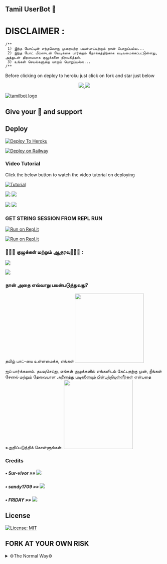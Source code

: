 ## Tamil UserBot 🤖

# DISCLAIMER :
```
/**
 1) இந்த போட்டின் எந்தவொரு முறையற்ற பயன்பாட்டிற்கும் நான் பொறுப்பல்ல...
 2) இந்த போட் மீம்ஸுடன் வேடிக்கை பார்க்கும் நோக்கத்திற்காக வடிவமைக்கப்பட்டுள்ளது,
அத்துடன் திறமையாக குழுக்களை நிர்வகித்தல்.
 3) உங்கள் செயல்களுக்கு யாரும் பொறுப்பல்ல...
/**
```

Before clicking on deploy to heroku just click on fork and star just below

<p align="center">
  <a href="https://github.com/tamilbots/tamiluserbot/fork">
    <img src="https://img.shields.io/github/forks/tamilbots/tamiluserbot?label=Fork&style=social">
    
  </a>
  <a href="https://github.com/tamilbots/tamiluserbot">
    <img src="https://img.shields.io/github/stars/tamilbots/tamiluserbot?style=social">
  </a>
</p>

[![tamilbot logo](https://telegra.ph/file/2790938cacb9aa80d478c.jpg)](https://heroku.com/deploy?template=https://github.com/tamilbots/ub)

## Give your 💙 and support 


## Deploy

[![Deploy To Heroku](https://www.herokucdn.com/deploy/button.svg)](https://dashboard.heroku.com/new?button-url=https%3A%2F%2Fgithub.com%2Ftamilbots%2Fub&template=https%3A%2F%2Fgithub.com%2Ftamilbots%2Fub)


[![Deploy on Railway](https://railway.app/button.svg)](https://railway.app/new/template?template=https%3A%2F%2Fgithub.com%2FImSaravanakrish%2Frailway&plugins=postgresql&envs=APP_ID%2CAPI_HASH%2CALIVE_NAME%2CSTRING_SESSION%2CTG_BOT_TOKEN%2CTG_BOT_USERNAME%2CCOMMAND_HAND_LER%2CENV%2CPRIVATE_GROUP_ID%2CPRIVATE_GROUP_BOT_ID%2CTZ%2CCUSTOM_PMPERMIT&optionalEnvs=ALIVE_NAME%2CCOMMAND_HAND_LER%2CENV%2CCUSTOM_PMPERMIT&APP_IDDesc=https%3A%2F%2Fmy.telegram.org+%E0%AE%87%E0%AE%B0%E0%AF%81%E0%AE%A8%E0%AF%8D%E0%AE%A4%E0%AF%81+%E0%AE%AA%E0%AF%86%E0%AE%B1%E0%AF%81%E0%AE%99%E0%AF%8D%E0%AE%95%E0%AE%B3%E0%AF%8D&API_HASHDesc=https%3A%2F%2Fmy.telegram.org+%E0%AE%87%E0%AE%B0%E0%AF%81%E0%AE%A8%E0%AF%8D%E0%AE%A4%E0%AF%81+%E0%AE%AA%E0%AF%86%E0%AE%B1%E0%AF%81%E0%AE%99%E0%AF%8D%E0%AE%95%E0%AE%B3%E0%AF%8D&ALIVE_NAMEDesc=%E0%AE%89%E0%AE%99%E0%AF%8D%E0%AE%95%E0%AE%B3%E0%AF%8D+Telegram+Account+%E0%AE%AA%E0%AF%86%E0%AE%AF%E0%AE%B0%E0%AF%88+%E0%AE%AA%E0%AE%A4%E0%AE%BF%E0%AE%B5%E0%AE%BF%E0%AE%9F%E0%AE%B5%E0%AF%81%E0%AE%AE%E0%AF%8D&STRING_SESSIONDesc=generate_string_session.py+Or+https%3A%2F%2Freplit.com%2F%40Ivetri%2FTamilBots%23main.py+%E0%AE%AA%E0%AE%AF%E0%AE%A9%E0%AF%8D%E0%AE%AA%E0%AE%9F%E0%AF%81%E0%AE%A4%E0%AF%8D%E0%AE%A4%E0%AE%BF+%E0%AE%89%E0%AE%B0%E0%AF%81%E0%AE%B5%E0%AE%BE%E0%AE%95%E0%AF%8D%E0%AE%95%E0%AE%B5%E0%AF%81%E0%AE%AE%E0%AF%8D&TG_BOT_TOKENDesc=inline+buttons+%E0%AE%89%E0%AE%B0%E0%AF%81%E0%AE%B5%E0%AE%BE%E0%AE%95%E0%AF%8D%E0%AE%95+%E0%AE%A4%E0%AF%87%E0%AE%B5%E0%AF%88.%5BBotFather%5D%28http%3A%2F%2Ftelegram.dog%2FBotFather%29+%E0%AE%87%E0%AE%B2%E0%AF%8D+%E0%AE%92%E0%AE%B0%E0%AF%81+%E0%AE%AA%E0%AF%8B%E0%AE%9F%E0%AF%8D+%E0%AE%9A%E0%AF%86%E0%AE%AF%E0%AF%8D%E0%AE%AF%E0%AF%81%E0%AE%99%E0%AF%8D%E0%AE%95%E0%AE%B3%E0%AF%8D.%E0%AE%89%E0%AE%99%E0%AF%8D%E0%AE%95%E0%AE%B3%E0%AF%8D+%E0%AE%AA%E0%AF%8B%E0%AE%9F%E0%AF%8D%E0%AE%9F%E0%AE%BF%E0%AE%A9%E0%AF%8D+Token-%E0%AE%90+%E0%AE%AA%E0%AF%86%E0%AE%B1%E0%AF%81%E0%AE%99%E0%AF%8D%E0%AE%95%E0%AE%B3%E0%AF%8D&TG_BOT_USERNAMEDesc=inline+buttons+%E0%AE%89%E0%AE%B0%E0%AF%81%E0%AE%B5%E0%AE%BE%E0%AE%95%E0%AF%8D%E0%AE%95+%E0%AE%A4%E0%AF%87%E0%AE%B5%E0%AF%88.%5BBotFather%5D%28http%3A%2F%2Ftelegram.dog%2FBotFather%29+%E0%AE%87%E0%AE%B2%E0%AF%8D+%E0%AE%92%E0%AE%B0%E0%AF%81+%E0%AE%AA%E0%AF%8B%E0%AE%9F%E0%AF%8D+%E0%AE%9A%E0%AF%86%E0%AE%AF%E0%AF%8D%E0%AE%AF%E0%AF%81%E0%AE%99%E0%AF%8D%E0%AE%95%E0%AE%B3%E0%AF%8D.%E0%AE%89%E0%AE%99%E0%AF%8D%E0%AE%95%E0%AE%B3%E0%AF%8D+%E0%AE%AA%E0%AF%8B%E0%AE%9F%E0%AF%8D%E0%AE%9F%E0%AE%BF%E0%AE%A9%E0%AF%8D+UserName-%E0%AE%90+%E0%AE%AA%E0%AF%86%E0%AE%B1%E0%AF%81%E0%AE%99%E0%AF%8D%E0%AE%95%E0%AE%B3%E0%AF%8D&COMMAND_HAND_LERDesc=Set+this+one+with+only+one+the+symbol+to+use+it+before+your+command+to+run+like+.+%2C+%27+%60%22%2C&PRIVATE_GROUP_IDDesc=Pm+Permit+%E0%AE%B5%E0%AF%87%E0%AE%B2%E0%AF%88+%E0%AE%9A%E0%AF%86%E0%AE%AF%E0%AF%8D%E0%AE%AF+%E0%AE%A4%E0%AF%87%E0%AE%B5%E0%AF%88.+Private+Group+I%27d+-%E0%AE%90+%E0%AE%87%E0%AE%9F%E0%AE%B5%E0%AF%81%E0%AE%AE%E0%AF%8D.+id+must+start+with+-100.+Ask+%40TamilSupport&PRIVATE_GROUP_BOT_IDDesc=Pm+Permit+%E0%AE%B5%E0%AF%87%E0%AE%B2%E0%AF%88+%E0%AE%9A%E0%AF%86%E0%AE%AF%E0%AF%8D%E0%AE%AF+%E0%AE%A4%E0%AF%87%E0%AE%B5%E0%AF%88.+Private+Group+I%27d+-%E0%AE%90+%E0%AE%87%E0%AE%9F%E0%AE%B5%E0%AF%81%E0%AE%AE%E0%AF%8D.++id+must+start+with+-100.+Ask+%40TamilSupport&TZDesc=Required+for+Correct+Time+on+autopic%2Fget+time.+Know+your+timezone+from+http%3A%2F%2Fwww.timezoneconverter.com%2Fcgi-bin%2Ffindzone.tzc&CUSTOM_PMPERMITDesc=Set+custom+pm+text+&COMMAND_HAND_LERDefault=.&TZDefault=Asia%2FKolkata&CUSTOM_PMPERMITDefault=%E0%AE%A8%E0%AE%BE%E0%AE%A9%E0%AF%8D+%E0%AE%89%E0%AE%99%E0%AF%8D%E0%AE%95%E0%AE%B3%E0%AF%88%E0%AE%AA%E0%AF%8D+%E0%AE%AA%E0%AF%8B%E0%AE%B2%E0%AE%B2%E0%AF%8D%E0%AE%B2%E0%AE%BE%E0%AE%AE%E0%AE%B2%E0%AF%8D+%E0%AE%92%E0%AE%B0%E0%AF%81+Busy-%E0%AE%AF%E0%AE%BE%E0%AE%A9+%E0%AE%AE%E0%AE%A9%E0%AE%BF%E0%AE%A4%E0%AE%B0%E0%AF%8D%21%F0%9F%98%81)

### Video Tutorial

Click the below button to watch the video tutorial on deploying

[![Tutorial](https://yt-embed.herokuapp.com/embed?v=3PgBiFgfx34)](https://www.youtube.com/watch?v=3PgBiFgfx34)

<a href="https://youtu.be/3PgBiFgfx34"><img src="https://img.shields.io/badge/How%20To%20Deploy-LATEST-blue.svg?logo=Youtube"></a>
<a href="https://youtu.be/3PgBiFgfx34"><img src="https://img.shields.io/youtube/views/3PgBiFgfx34?style=social">
    
<a href="https://youtu.be/fqhCz-eRkgA"><img src="https://img.shields.io/badge/How%20To%20Deploy-OLD-blue.svg?logo=Youtube"></a>
<a href="https://youtu.be/fqhCz-eRkgA"><img src="https://img.shields.io/youtube/views/fqhCz-eRkgA?style=social"></a>

###  GET STRING SESSION FROM REPL RUN

 [![Run on Repl.it](https://camo.githubusercontent.com/05149b448485553c6f14f6430a45c12dcc79ed3c/68747470733a2f2f7265706c2e69742f62616467652f6769746875622f6a61727669733231303930342f4a6172766973)](https://generatestringsession.ivetri.repl.run/)

 [![Run on Repl.it](https://camo.githubusercontent.com/05149b448485553c6f14f6430a45c12dcc79ed3c/68747470733a2f2f7265706c2e69742f62616467652f6769746875622f6a61727669733231303930342f4a6172766973)](https://repl.it/@ImSaravanakrish/Tamilbot#main.py)

### 👨🏻‍💻 குழுக்கள் மற்றும் ஆதரவு👨🏻‍💻 :

[![](https://camo.githubusercontent.com/e531cdc1dbdcb78f8ffe767875a6b6d33c43e2e0/68747470733a2f2f696d672e736869656c64732e696f2f62616467652f4a6f696e2d54656c656772616d2532304368616e6e656c2d7265642e7376673f6c6f676f3d54656c656772616d)](https://t.me/tamiluserbot)

[![](https://camo.githubusercontent.com/7b0a8bb8af0b2466dd1c38a6c1367ddee45ba266/68747470733a2f2f696d672e736869656c64732e696f2f62616467652f4a6f696e2d54656c656772616d25323047726f75702d626c75652e7376673f6c6f676f3d74656c656772616d)](https://t.me/tamilsupport)

### நான் அதை எவ்வாறு பயன்படுத்துவது?

தமிழ் பாட்-யை உள்ளமைக்க, எங்கள் <a href="https://t.me/TamilUserBot"><img src="https://img.shields.io/badge/Channel%20Support%3F-yes-green?&style=flat-square?&logo=telegram" width=220px></a></p>
  ஐப் பார்க்கலாம்.
தயவுசெய்து, எங்கள் குழுக்களில் எங்களிடம் கேட்பதற்கு முன்,
நீங்கள் சேனல் மற்றும் தேவையான அனைத்து படிகளையும் பின்பற்றியுள்ளீர்கள் என்பதை உறுதிப்படுத்திக் கொள்ளுங்கள்.
<a href="https://t.me/TamilSupport"><img src="https://img.shields.io/badge/Group%20Support%3F-yes-green?&style=flat-square?&logo=telegram" width=220px></a></p>

###  Credits
    
##### • Sur-vivor   »»  <a href="https://github.com/telebot" alt="Sur-vivor"> <img src="https://img.shields.io/badge/Survivor-4B8BBE?logo=github" /></a> 
##### • sandy1709  »»  <a href="https://github.com/sandy1709" alt="sandy1709"> <img src="https://img.shields.io/badge/sandy1709-4B8BBE?logo=github" /></a> 
##### • FRIDAY  »»  <a href="https://github.com/devsexpo/fridayuserbot" alt="friday"> <img src="https://img.shields.io/badge/Friday-4B8BBE?logo=github" /></a> 

    

## License


[![License: MIT](https://img.shields.io/badge/License-MIT-blue.svg)](https://opensource.org/licenses/MIT)

[license-image-mit]: https://img.shields.io/badge/license-MIT-blue.svg

## FORK AT YOUR OWN RISK

<details>
<summary>⚙️The Normal Way⚙️</summary>
<br>

### The Normal Way

Simply clone the repository and run the main file:
```sh
git clone https://github.com/ivetri/TamilBot
cd TamilBot
virtualenv -p /usr/bin/python3 venv
. ./venv/bin/activate
pip install -r requirements.txt
# <Create local_config.py with variables as given below>
python3 -m userbot
```

An example `local_config.py` file could be:

**Not All of the variables are mandatory**

__The Userbot should work by setting only the first two variables__

```python3
from heroku_config import Var

class Development(Var):
  APP_ID = 6
  API_HASH = "eb06d4abfb49dc3eeb1aeb98ae0f581e"
```


### UniBorg Configuration

The UniBorg Config is situated in `userbot/uniborgConfig.py`.

**Heroku Configuration**
Simply just leave the Config as it is.

**Local Configuration**
Fortunately there are no Mandatory vars for the UniBorg Support Config.

## Mandatory Vars

- Only two of the environment variables are mandatory.
- This is because of `telethon.errors.rpc_error_list.ApiIdPublishedFloodError`
    - `APP_ID`:   You can get this value from https://my.telegram.org
    - `API_HASH`:   You can get this value from https://my.telegram.org
- The userbot will not work without setting the mandatory vars.

</details>
